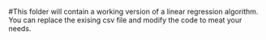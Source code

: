 #This folder will contain a working version of a linear regression algorithm.  You can replace the exising csv file and modify the code to meat your needs.
